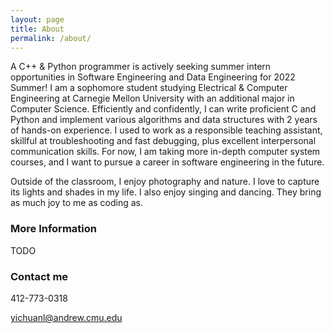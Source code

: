 ```yaml
---
layout: page
title: About
permalink: /about/
---
```


A C++ & Python programmer is actively seeking summer intern opportunities in Software Engineering and Data Engineering for 2022 Summer! I am a sophomore student studying Electrical & Computer Engineering at Carnegie Mellon University with an additional major in Computer Science. Efficiently and confidently, I can write proficient C and Python and implement various algorithms and data structures with 2 years of hands-on experience. I used to work as a responsible teaching assistant, skillful at troubleshooting and fast debugging, plus excellent interpersonal communication skills. For now, I am taking more in-depth computer system courses, and I want to pursue a career in software engineering in the future.

Outside of the classroom, I enjoy photography and nature. I love to capture its lights and shades in my life. I also enjoy singing and dancing. They bring as much joy to me as coding as.

### More Information

TODO

### Contact me
412-773-0318

[yichuanl@andrew.cmu.edu](mailto:yichuanl@andrew.cmu.edu)